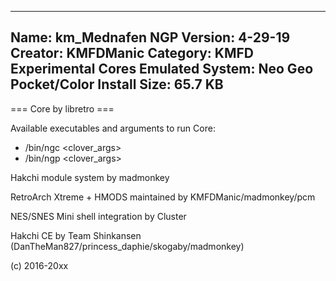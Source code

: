 -----------------------
Name: km_Mednafen NGP
Version: 4-29-19
Creator: KMFDManic
Category: KMFD Experimental Cores
Emulated System: Neo Geo Pocket/Color
Install Size: 65.7 KB
-----------------------
=== Core by libretro ===

Available executables and arguments to run Core:
- /bin/ngc <rom> <clover_args>
- /bin/ngp <rom> <clover_args>

Hakchi module system by madmonkey

RetroArch Xtreme + HMODS maintained by KMFDManic/madmonkey/pcm

NES/SNES Mini shell integration by Cluster

Hakchi CE by Team Shinkansen (DanTheMan827/princess_daphie/skogaby/madmonkey)

(c) 2016-20xx
